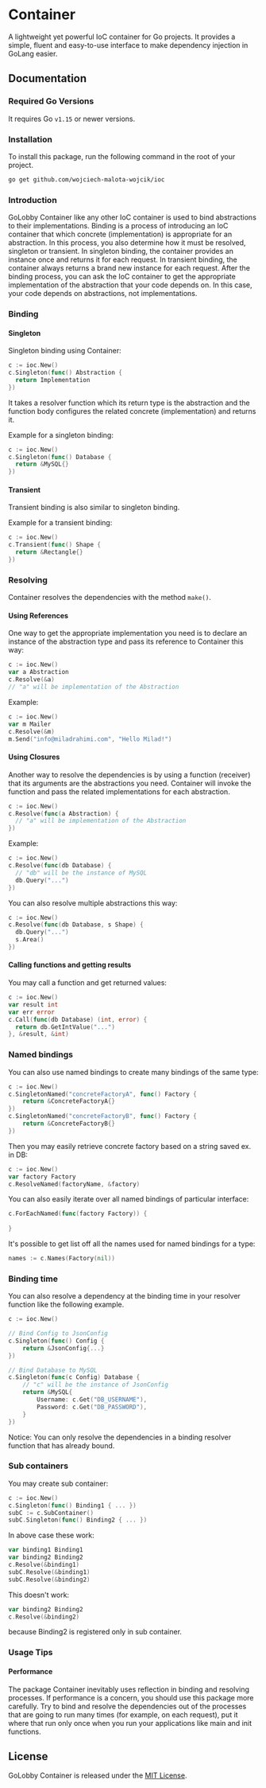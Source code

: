 # Container
A lightweight yet powerful IoC container for Go projects. It provides a simple, fluent and easy-to-use interface to make dependency injection in GoLang easier.

## Documentation

### Required Go Versions
It requires Go `v1.15` or newer versions.

### Installation
To install this package, run the following command in the root of your project.

```bash
go get github.com/wojciech-malota-wojcik/ioc
```

### Introduction
GoLobby Container like any other IoC container is used to bind abstractions to their implementations.
Binding is a process of introducing an IoC container that which concrete (implementation) is appropriate for an abstraction. In this process, you also determine how it must be resolved, singleton or transient. 
In singleton binding, the container provides an instance once and returns it for each request. 
In transient binding, the container always returns a brand new instance for each request.
After the binding process, you can ask the IoC container to get the appropriate implementation of the abstraction that your code depends on. In this case, your code depends on abstractions, not implementations.

### Binding

#### Singleton

Singleton binding using Container:

```go
c := ioc.New()
c.Singleton(func() Abstraction {
  return Implementation
})
```

It takes a resolver function which its return type is the abstraction and the function body configures the related concrete (implementation) and returns it.

Example for a singleton binding:

```go
c := ioc.New()
c.Singleton(func() Database {
  return &MySQL{}
})
```

#### Transient

Transient binding is also similar to singleton binding.

Example for a transient binding:

```go
c := ioc.New()
c.Transient(func() Shape {
  return &Rectangle{}
})
```

### Resolving

Container resolves the dependencies with the method `make()`.

#### Using References

One way to get the appropriate implementation you need is to declare an instance of the abstraction type and pass its reference to Container this way:

```go
c := ioc.New()
var a Abstraction
c.Resolve(&a)
// "a" will be implementation of the Abstraction
```

Example:

```go
c := ioc.New()
var m Mailer
c.Resolve(&m)
m.Send("info@miladrahimi.com", "Hello Milad!")
```

#### Using Closures

Another way to resolve the dependencies is by using a function (receiver) that its arguments are the abstractions you 
need. Container will invoke the function and pass the related implementations for each abstraction.

```go
c := ioc.New()
c.Resolve(func(a Abstraction) {
  // "a" will be implementation of the Abstraction
})
```

Example:

```go
c := ioc.New()
c.Resolve(func(db Database) {
  // "db" will be the instance of MySQL
  db.Query("...")
})
```

You can also resolve multiple abstractions this way:

```go
c := ioc.New()
c.Resolve(func(db Database, s Shape) {
  db.Query("...")
  s.Area()
})
```

#### Calling functions and getting results

You may call a function and get returned values:

```go
c := ioc.New()
var result int
var err error
c.Call(func(db Database) (int, error) {
  return db.GetIntValue("...")
}, &result, &int)
```

### Named bindings

You can also use named bindings to create many bindings of the same type:

```go
c := ioc.New()
c.SingletonNamed("concreteFactoryA", func() Factory {
	return &ConcreteFactoryA{}
})
c.SingletonNamed("concreteFactoryB", func() Factory {
    return &ConcreteFactoryB{}
})
```

Then you may easily retrieve concrete factory based on a string saved ex. in DB:

```go
c := ioc.New()
var factory Factory
c.ResolveNamed(factoryName, &factory)
```

You can also easily iterate over all named bindings of particular interface:

```go
c.ForEachNamed(func(factory Factory)) {
    
}
```

It's possible to get list off all the names used for named bindings for a type:

```go
names := c.Names(Factory(nil))
```

### Binding time

You can also resolve a dependency at the binding time in your resolver function like the following example.

```go
c := ioc.New()

// Bind Config to JsonConfig
c.Singleton(func() Config {
    return &JsonConfig{...}
})

// Bind Database to MySQL
c.Singleton(func(c Config) Database {
    // "c" will be the instance of JsonConfig
    return &MySQL{
        Username: c.Get("DB_USERNAME"),
        Password: c.Get("DB_PASSWORD"),
    }
})
```

Notice: You can only resolve the dependencies in a binding resolver function that has already bound.

### Sub containers

You may create sub container:

```go
c := ioc.New()
c.Singleton(func() Binding1 { ... })
subC := c.SubContainer()
subC.Singleton(func() Binding2 { ... })
```

In above case these work:

```go
var binding1 Binding1
var binding2 Binding2
c.Resolve(&binding1)
subC.Resolve(&binding1)
subC.Resolve(&binding2)
```

This doesn't work:

```go
var binding2 Binding2
c.Resolve(&binding2)
```

because Binding2 is registered only in sub container.

### Usage Tips

#### Performance
The package Container inevitably uses reflection in binding and resolving processes. 
If performance is a concern, you should use this package more carefully. 
Try to bind and resolve the dependencies out of the processes that are going to run many times 
(for example, on each request), put it where that run only once when you run your applications 
like main and init functions.

## License

GoLobby Container is released under the [MIT License](http://opensource.org/licenses/mit-license.php).
